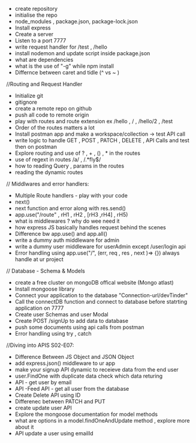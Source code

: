 - create repository
- initialise the repo
- node_modules , package.json, package-lock.json
- Install express
- Create a server
- Listen to a port 7777
- write request handler for /test , /hello
- install nodemon and update script inside package.json
- what are dependencies
- what is the use of "-g" while npm install
- Differnce between caret and tidle (^ vs ~ )

//Routing and Request Handler

- Initialize git
- gitignore
- create a remote repo on github
- push all code to remote origin
- play with routes and route extension ex /hello , / , /hello/2 , /test
- Order of the routes matters a lot
- Install postman app and make a workspace/collection -> test API call
- write logic to handle GET , POST , PATCH , DELETE , API Calls and test then on postman
- Explore routing and use of ? , + , () , \* in the routes
- use of regext in routes /a/ , /.\*fly$/
- how to reading Query , params in the routes
- reading the dynamic routes

// Middlwares and error handlers:

- Multiple Route handlers - play with your code
- next()
- next function and error along with res.send()
- app.use("/route" , rH1 , rH2 , [rH3 ,rH4] , rH5)
- what is middlewares ? why do wee need it
- how express JS basically handles request behind the scenes
- Difference bw app.use() and app.all()
- write a dummy auth middleware for admin
- write a dummy user middleware for userAdmin except /user/login api
- Error handling using app.use("/", (err, req , res , next )=> {}) always handle at ur project

// Database - Schema & Models

- create a free cluster on mongoDB offical website (Mongo atlast)
- Install mongoose library
- Connect your application to the database "Connection-url/devTinder"
- Call the connectDB function and connect to database before statrting application on 7777
- Create user Schemas and user Modal
- Create POST /signUp to add data to database
- push some documents using api calls from postman
- Error handling using try , catch

//Diving into APIS S02-E07:

- Difference Between JS Object and JSON Object
- add express.json() middleware to ur app
- make your signup API dynamic to receieve data from the end user
- user.FindOne with duplicate data check which data returing
- API - get user by email
- API -Feed API - get all user from the database
- Create Delete API using ID
- Differenec between PATCH and PUT
- create update user API
- Explore the mongoose documentation for model methods
- what are options in a model.findOneAndUpdate method , explore more about it
- API update a user using emailId

